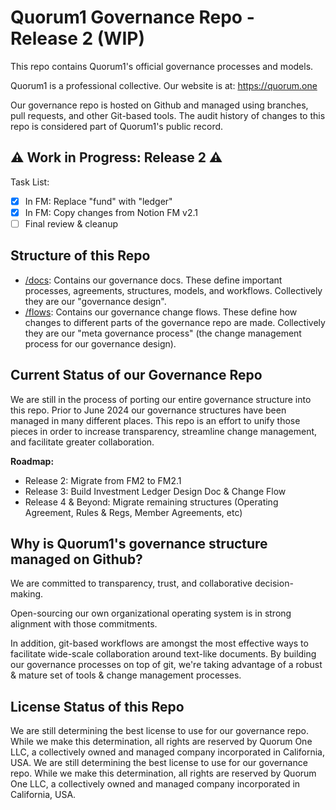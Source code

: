 # Quorum1 Governance Repo - Release 2 (WIP)

This repo contains Quorum1's official governance processes and models. 

Quorum1 is a professional collective. Our website is at: https://quorum.one

Our governance repo is hosted on Github and managed using branches, pull requests, and other Git-based tools. The audit history of changes to this repo is considered part of Quorum1's public record.

## ⚠️ Work in Progress: Release 2 ⚠️

Task List:
- [x] In FM: Replace "fund" with "ledger"
- [x] In FM: Copy changes from Notion FM v2.1
- [ ] Final review & cleanup

## Structure of this Repo

- [/docs](docs/): Contains our governance docs. These define important processes, agreements, structures, models, and workflows. Collectively they are our "governance design".
- [/flows](flows/): Contains our governance change flows. These define how changes to different parts of the governance repo are made. Collectively they are our "meta governance process" (the change management process for our governance design).

## Current Status of our Governance Repo

We are still in the process of porting our entire governance structure into this repo. Prior to June 2024 our governance structures have been managed in many different places. This repo is an effort to unify those pieces in order to increase transparency, streamline change management, and facilitate greater collaboration.

**Roadmap:**
- Release 2: Migrate from FM2 to FM2.1
- Release 3: Build Investment Ledger Design Doc & Change Flow
- Release 4 & Beyond: Migrate remaining structures (Operating Agreement, Rules & Regs, Member Agreements, etc)

## Why is Quorum1's governance structure managed on Github?

We are committed to transparency, trust, and collaborative decision-making.

Open-sourcing our own organizational operating system is in strong alignment with those commitments. 

In addition, git-based workflows are amongst the most effective ways to facilitate wide-scale collaboration around text-like documents. By building our governance processes on top of git, we're taking advantage of a robust & mature set of tools & change management processes.

## License Status of this Repo

We are still determining the best license to use for our governance repo. While we make this determination, all rights are reserved by Quorum One LLC, a collectively owned and managed company incorporated in California, USA.
We are still determining the best license to use for our governance repo. While we make this determination, all rights are reserved by Quorum One LLC, a collectively owned and managed company incorporated in California, USA.
